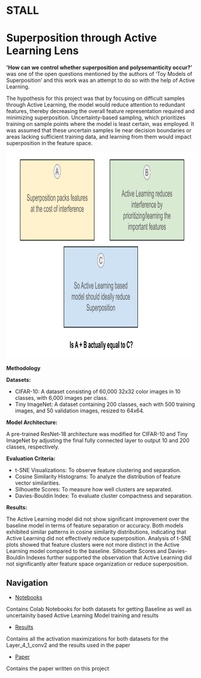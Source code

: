 # STALL
# Superposition through Active Learning Lens

**'How can we control whether superposition and polysemanticity occur?’** was one of the open questions mentioned by the authors of ‘Toy Models of Superposition’ and this work was an attempt to do so with the help of Active Learning.

The hypothesis for this project was that by focusing on difficult samples through Active Learning, the model would reduce attention to redundant features, thereby decreasing the overall feature representation required and minimizing superposition. Uncertainty-based sampling, which prioritizes training on sample points where the model is least certain, was employed. It was assumed that these uncertain samples lie near decision boundaries or areas lacking sufficient training data, and learning from them would impact superposition in the feature space.

<p align="center">
  <a href="Stall_problem_statement.png">
    <img src="Stall_problem_statement.png" width="900" height="550" />
  </a>
</p>

**Methodology**

**Datasets:**

- CIFAR-10: A dataset consisting of 60,000 32x32 color images in 10 classes, with 6,000 images per class.
- Tiny ImageNet: A dataset containing 200 classes, each with 500 training images, and 50 validation images, resized to 64x64.

**Model Architecture:**

A pre-trained ResNet-18 architecture was modified for CIFAR-10 and Tiny ImageNet by adjusting the final fully connected layer to output 10 and 200 classes, respectively.

**Evaluation Criteria:**

- t-SNE Visualizations: To observe feature clustering and separation.
- Cosine Similarity Histograms: To analyze the distribution of feature vector similarities.
- Silhouette Scores: To measure how well clusters are separated.
- Davies-Bouldin Index: To evaluate cluster compactness and separation.

**Results:**

The Active Learning model did not show significant improvement over the baseline model in terms of feature separation or accuracy.
Both models exhibited similar patterns in cosine similarity distributions, indicating that Active Learning did not effectively reduce superposition.
Analysis of t-SNE plots showed that feature clusters were not more distinct in the Active Learning model compared to the baseline.
Silhouette Scores and Davies-Bouldin Indexes further supported the observation that Active Learning did not significantly alter feature space organization or reduce superposition.

## Navigation

- [Notebooks](./Notebooks)

Contains Colab Notebooks for both datasets for getting Baseline as well as uncertainity based Active Learning Model training and results

- [Results](./Results)

Contains all the activation maximizations for both datasets for the Layer_4_1_conv2 and the results used in the paper

- [Paper](./Stall.pdf)

Contains the paper written on this project



